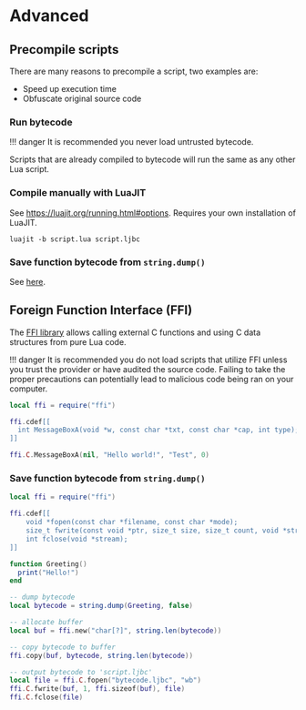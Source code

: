# Advanced

## Precompile scripts
There are many reasons to precompile a script, two examples are:

- Speed up execution time
- Obfuscate original source code

### Run bytecode
!!! danger
    It is recommended you never load untrusted bytecode.

Scripts that are already compiled to bytecode will run the same as any other Lua script.

### Compile manually with LuaJIT
See <https://luajit.org/running.html#options>. Requires your own installation of LuaJIT.
```
luajit -b script.lua script.ljbc
```

### Save function bytecode from `string.dump()`
See [here](#save-function-bytecode-from-stringdump).

## Foreign Function Interface (FFI)
The [FFI library](https://luajit.org/ext_ffi.html) allows calling external C functions and using C data structures from pure Lua code.

!!! danger
    It is recommended you do not load scripts that utilize FFI unless you trust the provider or have audited the source code. Failing to take the proper precautions can potentially lead to malicious code being ran on your computer.

```lua
local ffi = require("ffi")

ffi.cdef[[
  int MessageBoxA(void *w, const char *txt, const char *cap, int type);
]]

ffi.C.MessageBoxA(nil, "Hello world!", "Test", 0)
```

### Save function bytecode from `string.dump()`
```lua
local ffi = require("ffi")

ffi.cdef[[
    void *fopen(const char *filename, const char *mode);
    size_t fwrite(const void *ptr, size_t size, size_t count, void *stream );
    int fclose(void *stream);
]]

function Greeting()
  print("Hello!")
end

-- dump bytecode
local bytecode = string.dump(Greeting, false)

-- allocate buffer
local buf = ffi.new("char[?]", string.len(bytecode))

-- copy bytecode to buffer
ffi.copy(buf, bytecode, string.len(bytecode))

-- output bytecode to 'script.ljbc'
local file = ffi.C.fopen("bytecode.ljbc", "wb")
ffi.C.fwrite(buf, 1, ffi.sizeof(buf), file)
ffi.C.fclose(file)
```
